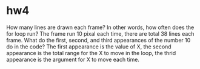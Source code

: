 # hw4
How many lines are drawn each frame? In other words, how often does the for loop run?
The frame run 10 pixal each time, there are total 38 lines each frame.
What do the first, second, and third appearances of the number 10 do in the code?
The first appearance is the value of X, the second appearance is the total range for the X to move in the loop, the thrid appearance is the argument for X to move each time.
